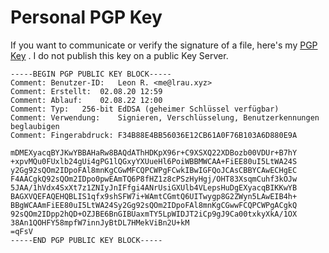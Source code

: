 # Personal PGP Key

If you want to communicate or verify the signature of a file, here's my [PGP Key](https://www.lrau.systems/pgpKey.asc) . I do not publish this key on a public Key Server.

```
-----BEGIN PGP PUBLIC KEY BLOCK-----
Comment: Benutzer-ID:	Leon R. <me@lrau.xyz>
Comment: Erstellt:	02.08.20 12:59
Comment: Ablauf:	02.08.22 12:00
Comment: Typ:	256-bit EdDSA (geheimer Schlüssel verfügbar)
Comment: Verwendung:	Signieren, Verschlüsselung, Benutzerkennungen beglaubigen
Comment: Fingerabdruck:	F34B88E4BB56036E12CB61A0F76B103A6D880E9A

mDMEXyacqBYJKwYBBAHaRw8BAQdAThHDKpX96r+C9XSXQ22XDBozb00VDUr+B7hY
+xpvMQu0FUxlb24gUi4gPG1lQGxyYXUueHl6PoiWBBMWCAA+FiEE80uI5LtWA24S
y2Gg92sQOm2IDpoFAl8mnKgCGwMFCQPCWPgFCwkIBwIGFQoJCAsCBBYCAwECHgEC
F4AACgkQ92sQOm2IDpo0pwEAmTQ6P8fHZ1z8cPSzHyHgj/OHT83XsqmCuhf3kOJw
5JAA/1hVdx4SxXt7z1ZNIyJnIFfgi4ANrUsiGXUlb4VLepsHuDgEXyacqBIKKwYB
BAGXVQEFAQEHQBLIS1qfx9shSFW7i+WAmtCGmtQ6UITwygp8G2ZWyn5LAwEIB4h+
BBgWCAAmFiEE80uI5LtWA24Sy2Gg92sQOm2IDpoFAl8mnKgCGwwFCQPCWPgACgkQ
92sQOm2IDpp2hQD+OZJBE6BnGIBUaxmTY5LpWIDJT2iCp9gJ9Ca00txkyXkA/1OX
38An1QOHFY58mpfW7innJyBtDL7HMekViBn2U+kM
=qFsV
-----END PGP PUBLIC KEY BLOCK-----
```
